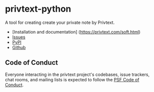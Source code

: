 # privtext-python

A tool for creating create your private note by Privtext.

 - [Installation and documentation] (https://privtext.com/soft.html)
 - [Issues](https://github.com/privtext/privtext-python/issues)
 - [PyPI](https://pypi.org/project/privtext)
 - [Github](https://github.com/privtext/privtext-python)
 
## Code of Conduct

Everyone interacting in the privtext project's codebases, issue trackers, chat rooms, and mailing lists is expected to
follow the [PSF Code of Conduct](https://github.com/pypa/.github/blob/main/CODE_OF_CONDUCT.md).
